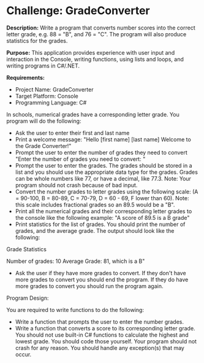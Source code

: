 # Challenge: GradeConverter
**Description:** Write a program that converts number scores into the correct letter grade, e.g. 88 = "B", and 76 = "C". The program will also produce statistics for the grades.

**Purpose:** This application provides experience with user input and interaction in the Console, writing functions, using lists and loops, and writing programs in C#/.NET.

**Requirements:**

- Project Name: GradeConverter
- Target Platform: Console
- Programming Language: C#

In schools, numerical grades have a corresponding letter grade. You program will do the following:

- Ask the user to enter their first and last name
- Print a welcome message: "Hello [first name] [last name] Welcome to the Grade Converter!"
- Prompt the user to enter the number of grades they need to convert "Enter the number of grades you need to convert: "
- Prompt the user to enter the grades. The grades should be stored in a list and you should use the appropriate data type for the grades. Grades can be whole numbers like 77, or have a decimal, like 77.3. Note: Your program should not crash because of bad input.
- Convert the number grades to letter grades using the following scale: (A = 90-100, B = 80-89, C = 70-79, D = 60 - 69, F lower than 60). Note: this scale includes fractional grades so an 89.5 would be a "B".
- Print all the numerical grades and their corresponding letter grades to the console like the following example: "A score of  89.5 is a B grade"
- Print statistics for the list of grades. You should print the number of grades, and the average grade. The output should look like the following:


Grade Statistics

Number of grades: 10
Average Grade: 81, which is a B"

- Ask the user if they have more grades to convert. If they don't have more grades to convert you should end the program. If they do have more grades to convert you should run the program again.

Program Design:

You are required to write functions to do the following:

- Write a function that prompts the user to enter the number grades.
- Write a function that converts a score to its corresponding letter grade.
You should not use built-in C# functions to calculate the highest and lowest grade. You should code those yourself.
Your program should not crash for any reason. You should handle any exception(s) that may occur.
